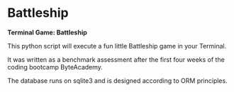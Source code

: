 Battleship
==========

**Terminal Game: Battleship**

This python script will execute a fun little Battleship game in your Terminal.

It was written as a benchmark assessment after the first four weeks of the coding bootcamp ByteAcademy. 

The database runs on sqlite3 and is designed according to ORM principles.
